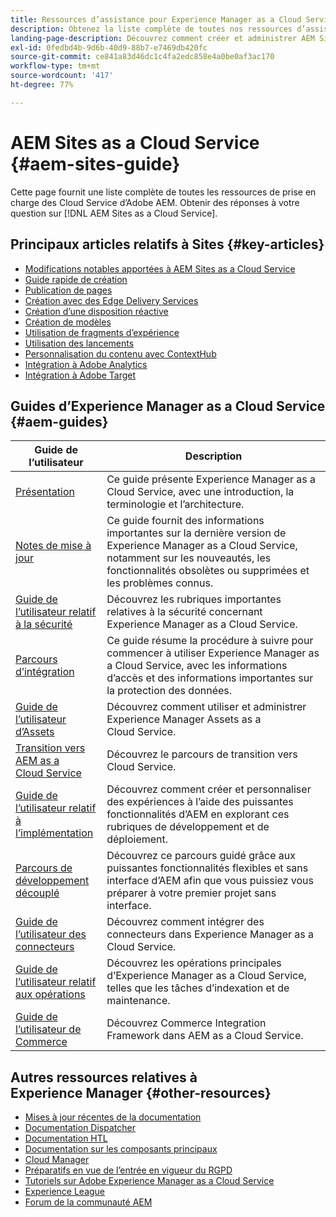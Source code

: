 ```yaml
---
title: Ressources d’assistance pour Experience Manager as a Cloud Service Sites
description: Obtenez la liste complète de toutes nos ressources d’assistance pour Adobe AEM Cloud Services. Trouvez les réponses à vos questions sur AEM Sites as a Cloud Service.
landing-page-description: Découvrez comment créer et administrer AEM Sites as a Cloud Service.
exl-id: 0fedbd4b-9d6b-40d9-88b7-e7469db420fc
source-git-commit: ce841a83d46dc1c4fa2edc858e4a0be0af3ac170
workflow-type: tm+mt
source-wordcount: '417'
ht-degree: 77%

---
```


# AEM Sites as a Cloud Service {#aem-sites-guide}

Cette page fournit une liste complète de toutes les ressources de prise en charge des Cloud Service d’Adobe AEM. Obtenir des réponses à votre question sur [!DNL AEM Sites as a Cloud Service].

## Principaux articles relatifs à Sites {#key-articles}

* [Modifications notables apportées à AEM Sites as a Cloud Service](sites-cloud-changes.md)
* [Guide rapide de création](authoring/getting-started/quick-start.md)
* [Publication de pages](authoring/fundamentals/publishing-pages.md)
* [Création avec des Edge Delivery Services](/help/edge/overview.md)
* [Création d’une disposition réactive](authoring/features/responsive-layout.md)
* [Création de modèles](authoring/features/templates.md)
* [Utilisation de fragments d’expérience](authoring/fundamentals/experience-fragments.md)
* [Utilisation des lancements](authoring/launches/overview.md)
* [Personnalisation du contenu avec ContextHub](authoring/personalization/contexthub.md)
* [Intégration à Adobe Analytics](integrating/integrating-adobe-analytics.md)
* [Intégration à Adobe Target](integrating/integrating-adobe-target.md)

## Guides d’Experience Manager as a Cloud Service {#aem-guides}

| Guide de l’utilisateur | Description |
|---|---|
| [Présentation](/help/overview/home.md) | Ce guide présente Experience Manager as a Cloud Service, avec une introduction, la terminologie et l’architecture. |
| [Notes de mise à jour](/help/release-notes/home.md) | Ce guide fournit des informations importantes sur la dernière version de Experience Manager as a Cloud Service, notamment sur les nouveautés, les fonctionnalités obsolètes ou supprimées et les problèmes connus. |
| [Guide de l’utilisateur relatif à la sécurité](/help/security/home.md) | Découvrez les rubriques importantes relatives à la sécurité concernant Experience Manager as a Cloud Service. |
| [Parcours d’intégration](/help/journey-onboarding/overview.md) | Ce guide résume la procédure à suivre pour commencer à utiliser Experience Manager as a Cloud Service, avec les informations d’accès et des informations importantes sur la protection des données. |
| [Guide de l’utilisateur d’Assets](/help/assets/home.md) | Découvrez comment utiliser et administrer Experience Manager Assets as a Cloud Service. |
| [Transition vers AEM as a Cloud Service](/help/journey-migration/getting-started.md) | Découvrez le parcours de transition vers Cloud Service. |
| [Guide de l’utilisateur relatif à l’implémentation](/help/implementing/home.md) | Découvrez comment créer et personnaliser des expériences à l’aide des puissantes fonctionnalités d’AEM en explorant ces rubriques de développement et de déploiement. |
| [Parcours de développement découplé](/help/journey-headless/developer/overview.md) | Découvrez ce parcours guidé grâce aux puissantes fonctionnalités flexibles et sans interface d’AEM afin que vous puissiez vous préparer à votre premier projet sans interface. |
| [Guide de l’utilisateur des connecteurs](/help/connectors/home.md) | Découvrez comment intégrer des connecteurs dans Experience Manager as a Cloud Service. |
| [Guide de l’utilisateur relatif aux opérations](/help/operations/home.md) | Découvrez les opérations principales d’Experience Manager as a Cloud Service, telles que les tâches d’indexation et de maintenance. |
| [Guide de l’utilisateur de Commerce](/help/commerce-cloud/home.md) | Découvrez Commerce Integration Framework dans AEM as a Cloud Service. |

## Autres ressources relatives à Experience Manager {#other-resources}

* [Mises à jour récentes de la documentation](https://experienceleague.adobe.com/docs/experience-manager-release-information/aem-release-updates/doc-updates/documentation-updates.html?lang=fr)
* [Documentation Dispatcher](/help/implementing/dispatcher/overview.md)
* [Documentation HTL](https://experienceleague.adobe.com/docs/experience-manager-htl/using/overview.html?lang=fr)
* [Documentation sur les composants principaux](https://experienceleague.adobe.com/docs/experience-manager-core-components/using/introduction.html?lang=fr)
* [Cloud Manager](/help/onboarding/cloud-manager-introduction.md)
* [Préparatifs en vue de l’entrée en vigueur du RGPD](/help/compliance/data-privacy-and-protection-readiness/aem-readiness.md)
* [Tutoriels sur Adobe Experience Manager as a Cloud Service](https://experienceleague.adobe.com/docs/experience-manager-learn/cloud-service/overview.html?lang=fr)
* [Experience League](https://experienceleague.adobe.com/?promoid=K42KVXHD&amp;mv=other&amp;lang=fr#home)
* [Forum de la communauté AEM](https://experienceleaguecommunities.adobe.com/t5/adobe-experience-manager/ct-p/adobe-experience-manager-community?profile.language=fr)
